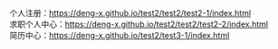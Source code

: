 个人注册：https://deng-x.github.io/test2/test2/test2-1/index.html<br>
求职个人中心：https://deng-x.github.io/test2/test2/test2-2/index.html<br>
简历中心：https://deng-x.github.io/test2/test3-1/index.html
